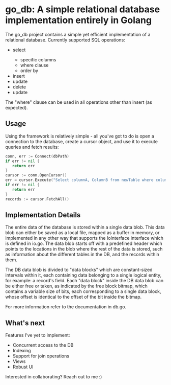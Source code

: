 # go_db: A simple relational database implementation entirely in Golang #

The go_db project contains a simple yet efficient implementation of a relational database.
Currently supported SQL operations:
<ul>
  <li>select</li>
    <ul>
        <li> specific columns </li>
        <li> where clause </li>
        <li> order by </li>
    </ul>
  <li>insert</li>
  <li>update</li>
  <li>delete</li>
  <li>update</li>
</ul>

 The "where" clause can be used in all operations other than insert (as expected).

## Usage ##
Using the framework is relatively simple - all you've got to do is open a connection to the database, create a cursor object, and use it to execute queries and fetch results:

 ```go
conn, err := Connect(dbPath)
if err != nil {
    return err
}
cursor := conn.OpenCursor()
err = cursor.Execute("Select columnA, ColumnB from newTable where columnA = 5 order by columnA")
if err != nil {
    return err
}
records := cursor.FetchAll()
```

 ## Implementation Details ##

 The entire data of the database is stored within a single data blob.
 This data blob can either be saved as a local file, mapped as a buffer in memory, or implemented in any other way that supports the IoInterface interface which is defined in io.go.
 The data blob starts off with a predefined header which points to the locations in the blob where the rest of the data is stored, such as information about the different tables in the DB, and the records within them.

 The DB data blob is divided to "data blocks" which are constant-sized intervals within it, each containing data belonging to a single logical entity, for example: a record's field.
 Each "data block" inside the DB data blob can be either free or taken, as indicated by the free block bitmap, which contains a variable size of bits, each corresponding to a single data block, whose offset is identical to the offset of the bit inside the bitmap.

 For more information refer to the documentation in db.go.

## What's next ##
 Features I've yet to implement:
 * Concurrent access to the DB
 * Indexing
 * Support for join operations
 * Views
 * Robust UI

 Interested in collaborating? Reach out to me :)